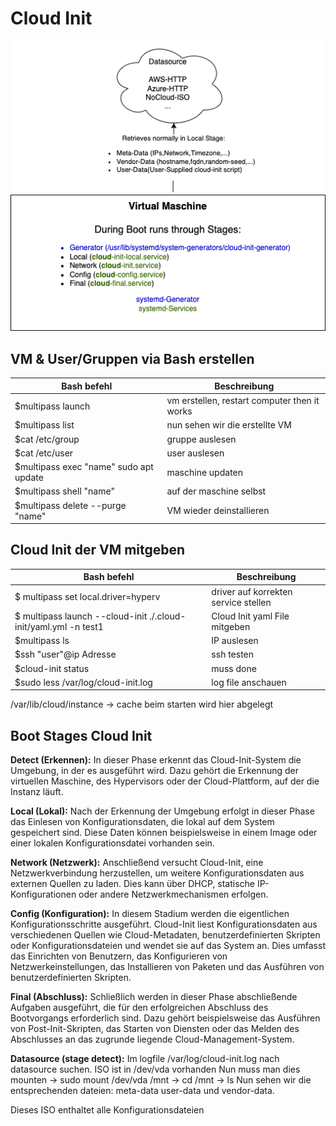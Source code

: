 # Cloud Init

![CloudInit funktionsweise](https://github.com/lauradubach/Projektmanagement/blob/b54d9074a289cf795378d3fca5205d6e6c9d355d/Cloud%20Init.png)

## VM & User/Gruppen via Bash erstellen

| Bash befehl | Beschreibung |
| ---- | ---- |
| $multipass launch | vm erstellen, restart computer then it works |
| $multipass list | nun sehen wir die erstellte VM |
| $cat /etc/group | gruppe auslesen |
| $cat /etc/user | user auslesen | 
| $multipass exec "name" sudo apt update | maschine updaten |
| $multipass shell "name" | auf der maschine selbst |
| $multipass delete --purge "name" | VM wieder deinstallieren |


## Cloud Init der VM mitgeben

| Bash befehl | Beschreibung |
| ---- | ---- |
| $ multipass set local.driver=hyperv | driver auf korrekten service stellen |
| $ multipass launch --cloud-init ./.cloud-init/yaml.yml -n test1 | Cloud Init yaml File mitgeben |
| $multipass ls | IP auslesen |
| $ssh "user"@ip Adresse | ssh testen |
| $cloud-init status | muss done |
| $sudo less /var/log/cloud-init.log | log file anschauen |

/var/lib/cloud/instance -> cache beim starten wird hier abgelegt

## Boot Stages Cloud Init

**Detect (Erkennen):**
    In dieser Phase erkennt das Cloud-Init-System die Umgebung, in der es ausgeführt wird. Dazu gehört die Erkennung der virtuellen Maschine, des Hypervisors oder der Cloud-Plattform, auf der die Instanz läuft.

**Local (Lokal):**
    Nach der Erkennung der Umgebung erfolgt in dieser Phase das Einlesen von Konfigurationsdaten, die lokal auf dem System gespeichert sind. Diese Daten können beispielsweise in einem Image oder einer lokalen Konfigurationsdatei vorhanden sein.

**Network (Netzwerk):**
    Anschließend versucht Cloud-Init, eine Netzwerkverbindung herzustellen, um weitere Konfigurationsdaten aus externen Quellen zu laden. Dies kann über DHCP, statische IP-Konfigurationen oder andere Netzwerkmechanismen erfolgen.

**Config (Konfiguration):**
    In diesem Stadium werden die eigentlichen Konfigurationsschritte ausgeführt. Cloud-Init liest Konfigurationsdaten aus verschiedenen Quellen wie Cloud-Metadaten, benutzerdefinierten Skripten oder Konfigurationsdateien und wendet sie auf das System an. Dies umfasst das Einrichten von Benutzern, das Konfigurieren von Netzwerkeinstellungen, das Installieren von Paketen und das Ausführen von benutzerdefinierten Skripten.

**Final (Abschluss):**
    Schließlich werden in dieser Phase abschließende Aufgaben ausgeführt, die für den erfolgreichen Abschluss des Bootvorgangs erforderlich sind. Dazu gehört beispielsweise das Ausführen von Post-Init-Skripten, das Starten von Diensten oder das Melden des Abschlusses an das zugrunde liegende Cloud-Management-System.

**Datasource (stage detect):**
Im logfile /var/log/cloud-init.log nach datasource suchen. ISO ist in /dev/vda vorhanden
Nun muss man dies mounten -> sudo mount /dev/vda /mnt -> cd /mnt  ->  ls
Nun sehen wir die entsprechenden dateien: meta-data user-data und vendor-data. 

Dieses ISO enthaltet alle Konfigurationsdateien 
